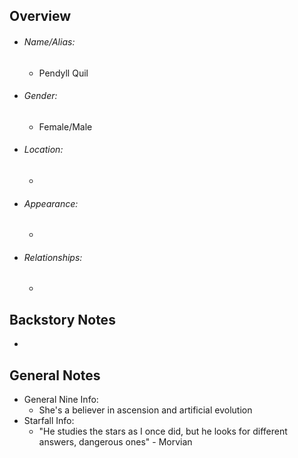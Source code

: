 ## Overview
- ###### Name/Alias:  
	- Pendyll Quil
- ###### Gender: 
	- Female/Male
- ###### Location: 
	- 
- ###### Appearance:
	- 
- ###### Relationships: 
	- 



## Backstory Notes

- 




## General Notes

- General Nine Info:
	- She's a believer in ascension and artificial evolution
- Starfall Info:
	- "He studies the stars as I once did, but he looks for different answers, dangerous ones" - Morvian